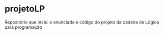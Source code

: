 # projetoLP
Repositório que inclui o enunciado e código do projeto da cadeira de Lógica para programação
